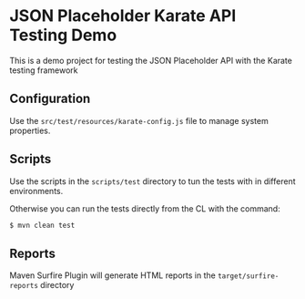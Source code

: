 # JSON Placeholder Karate API Testing Demo

This is a demo project for testing the JSON Placeholder API with the Karate testing framework

## Configuration

Use the `src/test/resources/karate-config.js` file to manage system properties.

## Scripts

Use the scripts in the `scripts/test` directory to tun the tests with in different environments.

Otherwise you can run the tests directly from the CL with the command:

```bash
$ mvn clean test
```

## Reports

Maven Surfire Plugin will generate HTML reports in the `target/surfire-reports` directory  